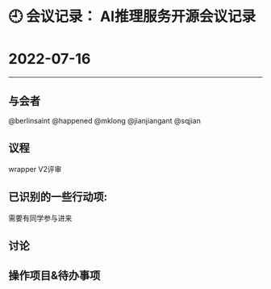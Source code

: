 
# 🕘 会议记录： AI推理服务开源会议记录

# 2022-07-16

****
## 与会者

@berlinsaint
@happened
@mklong
@jianjiangant
@sqjian


## 议程

wrapper V2评审

## 已识别的一些行动项:

需要有同学参与进来

## 讨论

## 操作项目&待办事项



